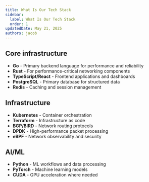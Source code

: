 ```yaml
---
title: What Is Our Tech Stack
sidebar:
  label: What Is Our Tech Stack
  order: 1
updatedDate: May 21, 2025
authors: jacob
---
```


## Core infrastructure
- **Go** - Primary backend language for performance and reliability
- **Rust** - For performance-critical networking components
- **TypeScript/React** - Frontend applications and dashboards
- **PostgreSQL** - Primary database for structured data
- **Redis** - Caching and session management

## Infrastructure
- **Kubernetes** - Container orchestration
- **Terraform** - Infrastructure as code
- **BGP/BIRD** - Network routing protocols
- **DPDK** - High-performance packet processing
- **eBPF** - Network observability and security

## AI/ML
- **Python** - ML workflows and data processing
- **PyTorch** - Machine learning models
- **CUDA** - GPU acceleration where needed